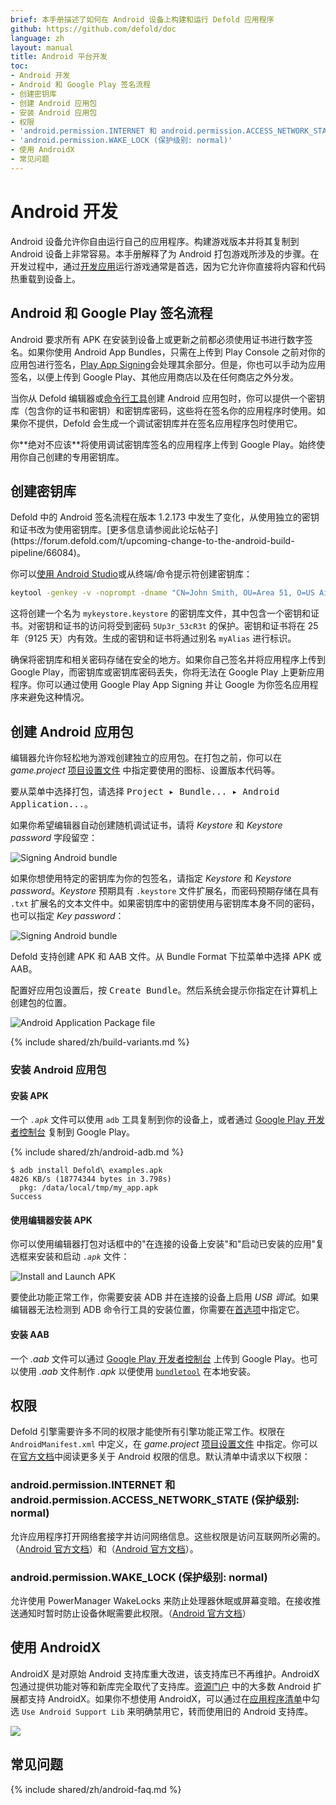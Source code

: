 ```yaml
---
brief: 本手册描述了如何在 Android 设备上构建和运行 Defold 应用程序
github: https://github.com/defold/doc
language: zh
layout: manual
title: Android 平台开发
toc:
- Android 开发
- Android 和 Google Play 签名流程
- 创建密钥库
- 创建 Android 应用包
- 安装 Android 应用包
- 权限
- 'android.permission.INTERNET 和 android.permission.ACCESS_NETWORK_STATE (保护级别: normal)'
- 'android.permission.WAKE_LOCK (保护级别: normal)'
- 使用 AndroidX
- 常见问题
---
```


# Android 开发

Android 设备允许你自由运行自己的应用程序。构建游戏版本并将其复制到 Android 设备上非常容易。本手册解释了为 Android 打包游戏所涉及的步骤。在开发过程中，通过[开发应用](/zh/manuals/dev-app)运行游戏通常是首选，因为它允许你直接将内容和代码热重载到设备上。

## Android 和 Google Play 签名流程

Android 要求所有 APK 在安装到设备上或更新之前都必须使用证书进行数字签名。如果你使用 Android App Bundles，只需在上传到 Play Console 之前对你的应用包进行签名，[Play App Signing](https://developer.android.com/studio/publish/app-signing#app-signing-google-play)会处理其余部分。但是，你也可以手动为应用签名，以便上传到 Google Play、其他应用商店以及在任何商店之外分发。

当你从 Defold 编辑器或[命令行工具](/zh/manuals/bob)创建 Android 应用包时，你可以提供一个密钥库（包含你的证书和密钥）和密钥库密码，这些将在签名你的应用程序时使用。如果你不提供，Defold 会生成一个调试密钥库并在签名应用程序包时使用它。

<div class='important' markdown='1'>
你**绝对不应该**将使用调试密钥库签名的应用程序上传到 Google Play。始终使用你自己创建的专用密钥库。
</div>

## 创建密钥库

<div class='sidenote' markdown='1'>
Defold 中的 Android 签名流程在版本 1.2.173 中发生了变化，从使用独立的密钥和证书改为使用密钥库。[更多信息请参阅此论坛帖子](https://forum.defold.com/t/upcoming-change-to-the-android-build-pipeline/66084)。
</div>

你可以[使用 Android Studio](https://developer.android.com/studio/publish/app-signing#generate-key)或从终端/命令提示符创建密钥库：

```bash
keytool -genkey -v -noprompt -dname "CN=John Smith, OU=Area 51, O=US Air Force, L=Unknown, ST=Nevada, C=US" -keystore mykeystore.keystore -storepass 5Up3r_53cR3t -alias myAlias -keyalg RSA -validity 9125
```

这将创建一个名为 `mykeystore.keystore` 的密钥库文件，其中包含一个密钥和证书。对密钥和证书的访问将受到密码 `5Up3r_53cR3t` 的保护。密钥和证书将在 25 年（9125 天）内有效。生成的密钥和证书将通过别名 `myAlias` 进行标识。

<div class='important' markdown='1'>
确保将密钥库和相关密码存储在安全的地方。如果你自己签名并将应用程序上传到 Google Play，而密钥库或密钥库密码丢失，你将无法在 Google Play 上更新应用程序。你可以通过使用 Google Play App Signing 并让 Google 为你签名应用程序来避免这种情况。
</div>


## 创建 Android 应用包

编辑器允许你轻松地为游戏创建独立的应用包。在打包之前，你可以在 *game.project* [项目设置文件](/zh/manuals/project-settings/#android) 中指定要使用的图标、设置版本代码等。

要从菜单中选择打包，请选择 <kbd>Project ▸ Bundle... ▸ Android Application...</kbd>。

如果你希望编辑器自动创建随机调试证书，请将 *Keystore* 和 *Keystore password* 字段留空：

![Signing Android bundle](/manuals/images/android/sign_bundle.png)

如果你想使用特定的密钥库为你的包签名，请指定 *Keystore* 和 *Keystore password*。*Keystore* 预期具有 `.keystore` 文件扩展名，而密码预期存储在具有 `.txt` 扩展名的文本文件中。如果密钥库中的密钥使用与密钥库本身不同的密码，也可以指定 *Key password*：

![Signing Android bundle](/manuals/images/android/sign_bundle2.png)

Defold 支持创建 APK 和 AAB 文件。从 Bundle Format 下拉菜单中选择 APK 或 AAB。

配置好应用包设置后，按 <kbd>Create Bundle</kbd>。然后系统会提示你指定在计算机上创建包的位置。

![Android Application Package file](/manuals/images/android/apk_file.png)

{% include shared/zh/build-variants.md %}

### 安装 Android 应用包

#### 安装 APK

一个 *`.apk`* 文件可以使用 `adb` 工具复制到你的设备上，或者通过 [Google Play 开发者控制台](https://play.google.com/apps/publish/) 复制到 Google Play。

{% include shared/zh/android-adb.md %}

```
$ adb install Defold\ examples.apk
4826 KB/s (18774344 bytes in 3.798s)
  pkg: /data/local/tmp/my_app.apk
Success
```

#### 使用编辑器安装 APK

你可以使用编辑器打包对话框中的"在连接的设备上安装"和"启动已安装的应用"复选框来安装和启动 *`.apk`* 文件：

![Install and Launch APK](/manuals/images/android/install_and_launch.png)

要使此功能正常工作，你需要安装 ADB 并在连接的设备上启用 *USB 调试*。如果编辑器无法检测到 ADB 命令行工具的安装位置，你需要在[首选项](/zh/manuals/editor-preferences/#tools)中指定它。

#### 安装 AAB

一个 *.aab* 文件可以通过 [Google Play 开发者控制台](https://play.google.com/apps/publish/) 上传到 Google Play。也可以使用 *.aab* 文件制作 *.apk* 以便使用 [`bundletool`](https://developer.android.com/studio/command-line/bundletool) 在本地安装。

## 权限

Defold 引擎需要许多不同的权限才能使所有引擎功能正常工作。权限在 `AndroidManifest.xml` 中定义，在 *game.project* [项目设置文件](/zh/manuals/project-settings/#android) 中指定。你可以在[官方文档](https://developer.android.com/guide/topics/permissions/overview)中阅读更多关于 Android 权限的信息。默认清单中请求以下权限：

### android.permission.INTERNET 和 android.permission.ACCESS_NETWORK_STATE (保护级别: normal)

允许应用程序打开网络套接字并访问网络信息。这些权限是访问互联网所必需的。（[Android 官方文档](https://developer.android.com/reference/android/Manifest.permission#INTERNET)）和（[Android 官方文档](https://developer.android.com/reference/android/Manifest.permission#ACCESS_NETWORK_STATE)）。

### android.permission.WAKE_LOCK (保护级别: normal)

允许使用 PowerManager WakeLocks 来防止处理器休眠或屏幕变暗。在接收推送通知时暂时防止设备休眠需要此权限。（[Android 官方文档](https://developer.android.com/reference/android/Manifest.permission#WAKE_LOCK)）


## 使用 AndroidX

AndroidX 是对原始 Android 支持库重大改进，该支持库已不再维护。AndroidX 包通过提供功能对等和新库完全取代了支持库。[资源门户](/assets) 中的大多数 Android 扩展都支持 AndroidX。如果你不想使用 AndroidX，可以通过在[应用程序清单](https://defold.com/zh/manuals/app-manifest/)中勾选 `Use Android Support Lib` 来明确禁用它，转而使用旧的 Android 支持库。

![](/manuals/images/android/enable_supportlibrary.png)

## 常见问题
{% include shared/zh/android-faq.md %}